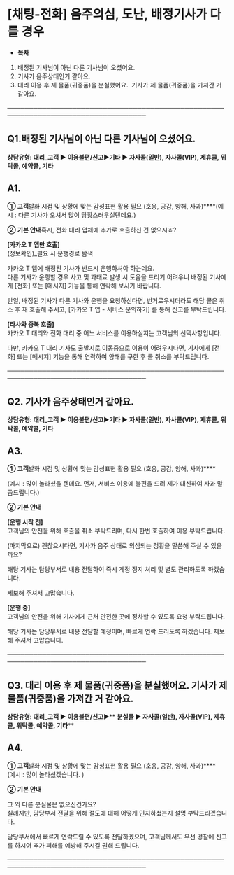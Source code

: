# [채팅-전화] 음주의심, 도난, 배정기사가 다를 경우

* **목차**

1. 배정된 기사님이 아닌 다른 기사님이 오셨어요.
2. 기사가 음주상태인거 같아요.
3. 대리 이용 후 제 물품(귀중품)을 분실했어요.  기사가 제 물품(귀중품)을 가져간 거 같아요.

──────────────────────────────────────────────────────────────────────────────────

**Q1.배정된 기사님이 아닌 다른 기사님이 오셨어요.**
--------------------------------

**상담유형: **대리\_고객 ▶ 이용불편/신고****▶****기타 ▶ 자사콜(일반), 자사콜(VIP), 제휴콜, 위탁콜, 예약콜, 기타****

**A1.**
-------

**① 고객**발화 시점 및 상황에 맞는 감성표현 활용 필요 (호응, 공감, 양해, 사과)****(예시 : 다른 기사가 오셔서 많이 당황스러우실텐데요.)

**② 기본 안내**혹시, 전화 대리 업체에 추가로 호출하신 건 없으시죠?

**[카카오 T 앱만 호출]**  
(정보확인)\_필요 시 운행경로 탐색

카카오 T 앱에 배정된 기사가 반드시 운행하셔야 하는데요.  
다른 기사가 운행할 경우 사고 및 과태료 발생 시 도움을 드리기 어려우니 배정된 기사에게 [전화] 또는 [메시지] 기능을 통해 연락해 보시기 바랍니다.  
  
만일, 배정된 기사가 다른 기사와 운행을 요청하신다면, 번거로우시더라도 해당 콜은 취소 후 재 호출해 주시고, [카카오 T 앱 - 서비스 문의하기] 를 통해 신고를 부탁드립니다.

**[타사와 중복 호출]**  
카카오 T 대리와 전화 대리 중 어느 서비스를 이용하실지는 고객님의 선택사항입니다.

다만, 카카오 T 대리 기사도 출발지로 이동중으로 이용이 어려우시다면, 기사에게 [전화] 또는 [메시지] 기능을 통해 연락하여 양해를 구한 후 콜 취소를 부탁드립니다.

──────────────────────────────────────────────────────────────────────────────────

**Q2.** **기사가 음주상태인거 같아요.**
---------------------------

**상담유형: **대리\_고객 ▶ 이용불편/신고****▶****기타 ▶ 자사콜(일반), 자사콜(VIP), 제휴콜, 위탁콜, 예약콜, 기타****

**A3.**
-------

**① 고객**발화 시점 및 상황에 맞는 감성표현 활용 필요 (호응, 공감, 양해, 사과)****

(예시 : 많이 놀라셨을 텐데요. 먼저, 서비스 이용에 불편을 드려 제가 대신하여 사과 말씀드립니다.)

**② 기본 안내**

**[운행 시작 전]**  
고객님의 안전을 위해 호출을 취소 부탁드리며, 다시 한번 호출하여 이용 부탁드립니다.  
  
(마지막으로) 괜찮으시다면, 기사가 음주 상태로 의심되는 정황을 말씀해 주실 수 있을까요?  
  
해당 기사는 담당부서로 내용 전달하여 즉시 계정 정지 처리 및 별도 관리하도록 하겠습니다.

제보해 주셔서 고맙습니다.

**[운행 중]**  
고객님의 안전을 위해 기사에게 근처 안전한 곳에 정차할 수 있도록 요청 부탁드립니다.  
  
해당 기사는 담당부서로 내용 전달할 예정이며, 빠르게 연락 드리도록 하겠습니다. 제보해 주셔서 고맙습니다.

──────────────────────────────────────────────────────────────────────────────────

**Q3. 대리 이용 후** **제 물품(귀중품)을 분실했어요.** **기사가 제 물품(귀중품)을 가져간 거 같아요.**
-------------------------------------------------------------------

**상담유형: **대리\_고객 ▶ 이용불편/신고****▶** **분실물 ▶ 자사콜(일반), 자사콜(VIP), 제휴콜, 위탁콜, 예약콜, 기타****

**A4.**
-------

**① 고객**발화 시점 및 상황에 맞는 감성표현 활용 필요 (호응, 공감, 양해, 사과)****    (예시 : 많이 놀라셨겠습니다. )  
  
**② 기본 안내**

그 외 다른 분실물은 없으신건가요?  
실례지만, 담당부서 전달을 위해 절도에 대해 어떻게 인지하셨는지 설명 부탁드리겠습니다.

담당부서에서 빠르게 연락드릴 수 있도록 전달하겠으며, 고객님께서도 우선 경찰에 신고를 하시어 추가 피해를 예방해 주시길 권해 드립니다.

──────────────────────────────────────────────────────────────────────────────────